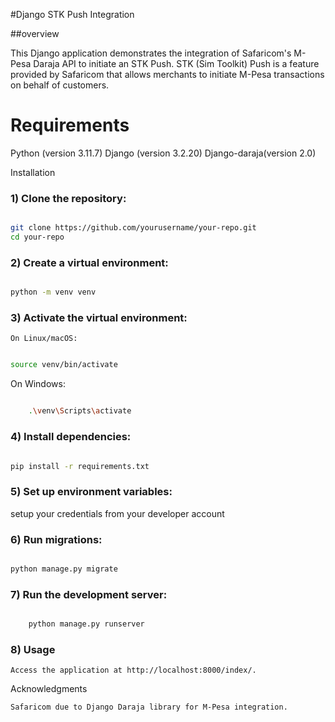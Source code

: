 #Django STK Push Integration

##overview

This Django application demonstrates the integration of Safaricom's M-Pesa Daraja API to initiate an STK Push. STK (Sim Toolkit) Push is a feature provided by Safaricom that allows merchants to initiate M-Pesa transactions on behalf of customers.

# Requirements
Python (version 3.11.7)
Django (version 3.2.20)
Django-daraja(version 2.0)

Installation

### 1) Clone the repository:

```bash

git clone https://github.com/yourusername/your-repo.git
cd your-repo
```

### 2) Create a virtual environment:

```bash

python -m venv venv

```

### 3) Activate the virtual environment:

    On Linux/macOS:

```bash

source venv/bin/activate
```

On Windows:

```bash

    .\venv\Scripts\activate
```

### 4) Install dependencies:

```bash

pip install -r requirements.txt
```
### 5) Set up environment variables:

   setup your credentials from your developer account



### 6) Run migrations:

```bash

python manage.py migrate
```

### 7) Run the development server:

```bash

    python manage.py runserver
```

### 8) Usage

    Access the application at http://localhost:8000/index/.



Acknowledgments

    Safaricom due to Django Daraja library for M-Pesa integration.
